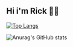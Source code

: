 ## Hi i'm Rick 🦀🦕


[![Top Langs](https://github-readme-stats.vercel.app/api/top-langs/?username=rickyraz&hide=html,scss,css,cmake,php,astro,dart&layout=compact&hide_progress=true&theme=prussian)](https://github.com/rickyraz/github-readme-stats)

![Anurag's GitHub stats](https://github-readme-stats.vercel.app/api?username=rickyraz&show_icons=true&theme=prussian)
<!---
rickyraz/rickyraz is a ✨ special ✨ repository because its `README.md` (this file) appears on your GitHub profile.
You can click the Preview link to take a look at your changes.
--->
